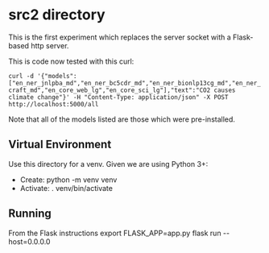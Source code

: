 # src2 directory

This is the first experiment which replaces the server socket with a Flask-based http server.

This is code now tested with this curl:

`curl -d '{"models":["en_ner_jnlpba_md","en_ner_bc5cdr_md","en_ner_bionlp13cg_md","en_ner_craft_md","en_core_web_lg","en_core_sci_lg"],"text":"CO2 causes climate change"}' -H "Content-Type: application/json" -X POST http://localhost:5000/all`

Note that all of the models listed are those which were pre-installed.

## Virtual Environment

Use this directory for a venv. Given we are using Python 3+:
* Create: python -m venv venv
* Activate: . venv/bin/activate

## Running
From the Flask instructions
export FLASK_APP=app.py
flask run --host=0.0.0.0

